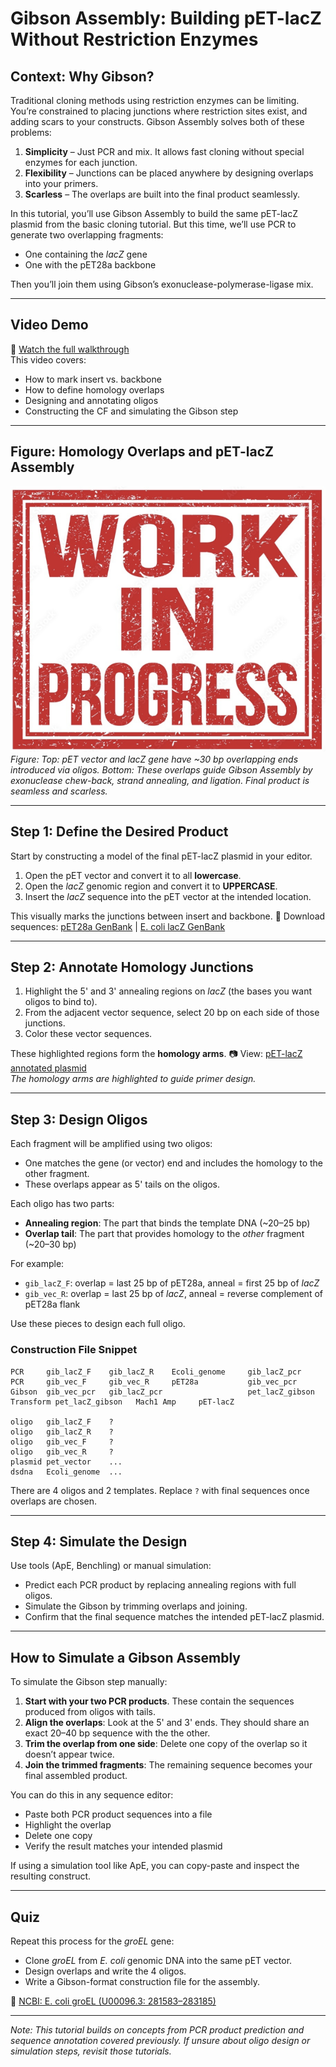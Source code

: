 # Gibson Assembly: Building pET-lacZ Without Restriction Enzymes

## Context: Why Gibson?

Traditional cloning methods using restriction enzymes can be limiting. You’re constrained to placing junctions where restriction sites exist, and adding scars to your constructs. Gibson Assembly solves both of these problems:

1. **Simplicity** – Just PCR and mix. It allows fast cloning without special enzymes for each junction.
2. **Flexibility** – Junctions can be placed anywhere by designing overlaps into your primers.
3. **Scarless** – The overlaps are built into the final product seamlessly.

In this tutorial, you’ll use Gibson Assembly to build the same pET-lacZ plasmid from the basic cloning tutorial. But this time, we’ll use PCR to generate two overlapping fragments:
- One containing the *lacZ* gene
- One with the pET28a backbone

Then you’ll join them using Gibson’s exonuclease-polymerase-ligase mix.

---

## Video Demo

🎥 [Watch the full walkthrough](https://www.youtube.com/embed/STUB_URL_PLACEHOLDER)  
This video covers:
- How to mark insert vs. backbone
- How to define homology overlaps
- Designing and annotating oligos
- Constructing the CF and simulating the Gibson step

---

## Figure: Homology Overlaps and pET-lacZ Assembly

![Gibson Assembly Schematic](../images/gibson_lacz_assembly.png)  
*Figure: Top: pET vector and lacZ gene have ~30 bp overlapping ends introduced via oligos. Bottom: These overlaps guide Gibson Assembly by exonuclease chew-back, strand annealing, and ligation. Final product is seamless and scarless.*

---

## Step 1: Define the Desired Product
Start by constructing a model of the final pET-lacZ plasmid in your editor.

1. Open the pET vector and convert it to all **lowercase**.
2. Open the *lacZ* genomic region and convert it to **UPPERCASE**.
3. Insert the *lacZ* sequence into the pET vector at the intended location.

This visually marks the junctions between insert and backbone.
🔗 Download sequences: [pET28a GenBank](../assets/pET28a.gb) | [E. coli lacZ GenBank](../assets/lacZ_genome_context.gb)

---

## Step 2: Annotate Homology Junctions
1. Highlight the 5' and 3' annealing regions on *lacZ* (the bases you want oligos to bind to).
2. From the adjacent vector sequence, select 20 bp on each side of those junctions.
3. Color these vector sequences.

These highlighted regions form the **homology arms**.
📷 View: [pET-lacZ annotated plasmid](../images/workinprogress.png)  
*The homology arms are highlighted to guide primer design.*

---

## Step 3: Design Oligos
Each fragment will be amplified using two oligos:
- One matches the gene (or vector) end and includes the homology to the other fragment.
- These overlaps appear as 5' tails on the oligos.

Each oligo has two parts:
- **Annealing region**: The part that binds the template DNA (~20–25 bp)
- **Overlap tail**: The part that provides homology to the *other* fragment (~20–30 bp)

For example:
- `gib_lacZ_F`: overlap = last 25 bp of pET28a, anneal = first 25 bp of *lacZ*
- `gib_vec_R`: overlap = last 25 bp of *lacZ*, anneal = reverse complement of pET28a flank

Use these pieces to design each full oligo.

### Construction File Snippet
```
PCR     gib_lacZ_F    gib_lacZ_R    Ecoli_genome     gib_lacZ_pcr
PCR     gib_vec_F     gib_vec_R     pET28a           gib_vec_pcr
Gibson  gib_vec_pcr   gib_lacZ_pcr                   pet_lacZ_gibson
Transform pet_lacZ_gibson   Mach1 Amp     pET-lacZ

oligo   gib_lacZ_F    ?
oligo   gib_lacZ_R    ?
oligo   gib_vec_F     ?
oligo   gib_vec_R     ?
plasmid pet_vector    ...
dsdna   Ecoli_genome  ...
```

There are 4 oligos and 2 templates. Replace `?` with final sequences once overlaps are chosen.

---

## Step 4: Simulate the Design
Use tools (ApE, Benchling) or manual simulation:

- Predict each PCR product by replacing annealing regions with full oligos.
- Simulate the Gibson by trimming overlaps and joining.
- Confirm that the final sequence matches the intended pET-lacZ plasmid.

---

## How to Simulate a Gibson Assembly

To simulate the Gibson step manually:

1. **Start with your two PCR products**. These contain the sequences produced from oligos with tails.
2. **Align the overlaps**: Look at the 5' and 3' ends. They should share an exact 20–40 bp sequence with the the other.
3. **Trim the overlap from one side**: Delete one copy of the overlap so it doesn’t appear twice.
4. **Join the trimmed fragments**: The remaining sequence becomes your final assembled product.

You can do this in any sequence editor:
- Paste both PCR product sequences into a file
- Highlight the overlap
- Delete one copy
- Verify the result matches your intended plasmid

If using a simulation tool like ApE, you can copy-paste and inspect the resulting construct.

---

## Quiz

Repeat this process for the *groEL* gene:
- Clone *groEL* from *E. coli* genomic DNA into the same pET vector.
- Design overlaps and write the 4 oligos.
- Write a Gibson-format construction file for the assembly.

🔗 [NCBI: E. coli groEL (U00096.3: 281583–283185)](https://www.ncbi.nlm.nih.gov/nuccore/U00096.3?report=genbank&from=281583&to=283185)

---

*Note: This tutorial builds on concepts from PCR product prediction and sequence annotation covered previously. If unsure about oligo design or simulation steps, revisit those tutorials.*
